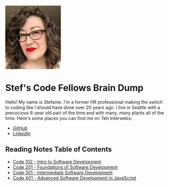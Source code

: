 ![headshot](Headshot.jpg)

# Stef's Code Fellows Brain Dump

Hello! My name is Stefanie. I'm a former HR professional making the switch to coding like I should have done over 20 years ago. I live in Seattle with a precocious 6-year old part of the time and with many, many plants all of the time. Here's some places you can find me on Teh Interwebs:

- _[GitHub](https://github.com/stefrie)_
- _[LinkedIn](https://www.linkedin.com/in/stefanie-riehle/)_

## Reading Notes Table of Contents

- [Code 102 - Intro to Software Development](102main.md)
- [Code 201 - Foundations of Software Development](201main.md)
- [Code 301 - Intermediate Software Development](301main.md)
- [Code 401 - Advanced Software Development in JavaScript](401main.md)
